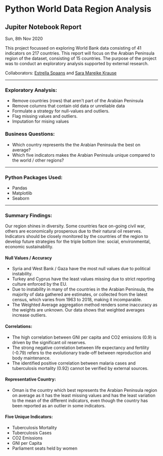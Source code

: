 # Python World Data Region Analysis 
## Jupiter Notebook Report

Sun, 8th Nov 2020

This project focussed on exploring World Bank data consisting of 41 indicators on 217 countries. This report will focus on the Arabian Peninsula region of the dataset, consisting of 15 countries. The purpose of the project was to conduct an exploratory analysis supported by external research. 

Collaborators: [Estrella Spaans](https://github.com/EstrellaSpaans) and [Sara Mareike Krause](https://github.com/Sara-Krause)

---
### Exploratory Analysis:

- Remove countries (rows) that aren't part of the Arabian Peninsula
- Remove columns that contain old data or unreliable data
- Formulate a strategy for null-values and outliers. 
- Flag missing values and outliers.
- Imputation for mising values 

### Business Questions: 
- Which country represents the the Arabian Peninsula the best on average? 
- Which five indicators makes the Arabian Peninsula unique compared to the world / other regions? 

---
### Python Packages Used:

- Pandas
- Matplotlib
- Seaborn

---
### Summary Findings:

Our region shines in diversity. Some countries face on-going civil war, others are economically prosperous due to their natural oil reserves.
Indicators should be closely monitored by the countries of the region to develop future strategies for the triple bottom line: social, environmental, economic sustainability.

#### Null Values / Accuracy
- Syria and West Bank / Gaza have the most null values due to political instability. 
- Turkey and Cyprus have the least values missing due to strict reporting culture enforced by the EU. 
- Due to instability in many of the countries in the Arabian Peninsula, the majority of data gathered are estimates, or collected from the latest census, which varies from 1963 to 2018, making it incomparable. 
- The Weighted Average aggregation method renders some inaccuracy as the weights are unknown. Our data shows that weighted averages increase outliers.

#### Correlations: 
- The high correlation between GNI per capita and CO2 emissions (0.9) is driven by the significant oil reserves. 
- The strong negative correlation between life expectancy and fertility (-0.79) refers to the evolutionary trade-off between reproduction and body maintenance.
- The identified positive correlation between malaria cases and tuberculosis mortality (0.92) cannot be verified by external sources. 

#### Representative Country: 
- Oman is the country which best represents the Arabian Peninsula region on average as it has the least missing values and has the least variation to the mean of the different indicators, even though the country has been reported as an outlier in some indicators. 

#### Five Unique Indicators: 
- Tuberculosis Mortality
- Tuberculosis Cases
- CO2 Emissions
- GNI per Capita
- Parliament seats held by women
